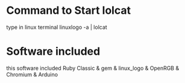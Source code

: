 # Command to Start lolcat 
type in linux terminal linuxlogo -a | lolcat

# Software included 
this software included Ruby Classic & gem & linux_logo & OpenRGB & Chromium & Arduino
